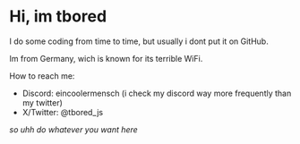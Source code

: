 # Hi, im __tbored__

I do some coding from time to time, but usually i dont put it on GitHub.

Im from Germany, wich is known for its terrible WiFi.

How to reach me:
+ Discord: eincoolermensch (i check my discord way more frequently than my twitter)
+ X/Twitter: @tbored_js

_so uhh do whatever you want here_
